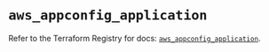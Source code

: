 # `aws_appconfig_application`

Refer to the Terraform Registry for docs: [`aws_appconfig_application`](https://registry.terraform.io/providers/hashicorp/aws/5.36.0/docs/resources/appconfig_application).
